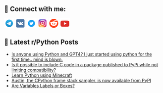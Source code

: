 ## 🔎 Connect with me:
[<img src="https://github.com/bullbesh/bullbesh/blob/main/images/Telegram.png" width="32" height="32" />](https://t.me/bullbesh)
[<img src="https://github.com/bullbesh/bullbesh/blob/main/images/VK.png" width="32" height="32" />](https://vk.com/bullbesh)
[<img src="https://github.com/bullbesh/bullbesh/blob/main/images/Twitter.png" width="32" height="32" />](https://twitter.com/bullbesh1)
[<img src="https://github.com/bullbesh/bullbesh/blob/main/images/Instagram.png" width="32" height="32" />](https://www.instagram.com/bullbesh)
[<img src="https://github.com/bullbesh/bullbesh/blob/main/images/Reddit.png" width="32" height="32" />](https://www.reddit.com/user/bullbesh)
[<img src="https://github.com/bullbesh/bullbesh/blob/main/images/YouTube.png" width="32" height="32" />](https://www.youtube.com/channel/UCtfjRs6uzgq5mfm8S06WTcg)

## 📕 Latest r/Python Posts
<!-- BLOG-POST-LIST:START -->
- [Is anyone using Python and GPT4? I just started using python for the first time.. mind is blown.](https://www.reddit.com/r/Python/comments/11vtg9g/is_anyone_using_python_and_gpt4_i_just_started/)
- [Is it possible to include C code in a package published to PyPi while not limiting compatibility?](https://www.reddit.com/r/Python/comments/11vsrnh/is_it_possible_to_include_c_code_in_a_package/)
- [Learn Python using Minecraft](https://www.reddit.com/r/Python/comments/11vrits/learn_python_using_minecraft/)
- [Austin, the CPython frame stack sampler, is now available from PyPI](https://www.reddit.com/r/Python/comments/11vqqqz/austin_the_cpython_frame_stack_sampler_is_now/)
- [Are Variables Labels or Boxes?](https://www.reddit.com/r/Python/comments/11vq5eo/are_variables_labels_or_boxes/)
<!-- BLOG-POST-LIST:END -->
